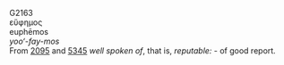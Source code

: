 <body>
  <p>G2163<br>  εὔφημος  <br> euphēmos  <br><i>yoo‘-fay-mos </i><br>From <a href="g2095.htm">2095</a> and <a href="g5345.htm">5345</a>  <i>well</i> <i>spoken</i> <i>of</i>, that is, <i>reputable:</i> - of good report.<br></p>
 </body>